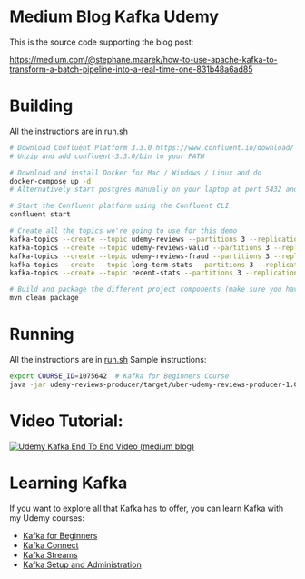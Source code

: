 # Medium Blog Kafka Udemy
This is the source code supporting the blog post:

<https://medium.com/@stephane.maarek/how-to-use-apache-kafka-to-transform-a-batch-pipeline-into-a-real-time-one-831b48a6ad85>

# Building 

All the instructions are in [run.sh](run.sh)
```bash
# Download Confluent Platform 3.3.0 https://www.confluent.io/download/
# Unzip and add confluent-3.3.0/bin to your PATH

# Download and install Docker for Mac / Windows / Linux and do
docker-compose up -d
# Alternatively start postgres manually on your laptop at port 5432 and username/password = postgres/postgres

# Start the Confluent platform using the Confluent CLI
confluent start

# Create all the topics we're going to use for this demo
kafka-topics --create --topic udemy-reviews --partitions 3 --replication-factor 1 --zookeeper localhost:2181
kafka-topics --create --topic udemy-reviews-valid --partitions 3 --replication-factor 1 --zookeeper localhost:2181
kafka-topics --create --topic udemy-reviews-fraud --partitions 3 --replication-factor 1 --zookeeper localhost:2181
kafka-topics --create --topic long-term-stats --partitions 3 --replication-factor 1 --zookeeper localhost:2181
kafka-topics --create --topic recent-stats --partitions 3 --replication-factor 1 --zookeeper localhost:2181

# Build and package the different project components (make sure you have maven installed)
mvn clean package
```

# Running
All the instructions are in [run.sh](run.sh)
Sample instructions:
```bash
export COURSE_ID=1075642  # Kafka for Beginners Course
java -jar udemy-reviews-producer/target/uber-udemy-reviews-producer-1.0-SNAPSHOT.jar
```

# Video Tutorial:
[![Udemy Kafka End To End Video (medium blog)](https://img.youtube.com/vi/h5i94umfzMM/0.jpg)](https://www.youtube.com/watch?v=h5i94umfzMM)

# Learning Kafka

If you want to explore all that Kafka has to offer, you can learn Kafka with my Udemy courses:
- [Kafka for Beginners](https://goo.gl/vZGrSw)
- [Kafka Connect](https://goo.gl/qJM3mc)
- [Kafka Streams](https://goo.gl/5jgwxQ)
- [Kafka Setup and Administration](https://goo.gl/KYpRck)
